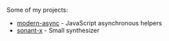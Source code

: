 Some of my projects:

* [modern-async](https://github.com/nicolas-van/modern-async) - JavaScript asynchronous helpers
* [sonant-x](https://github.com/nicolas-van/sonant-x) - Small synthesizer
